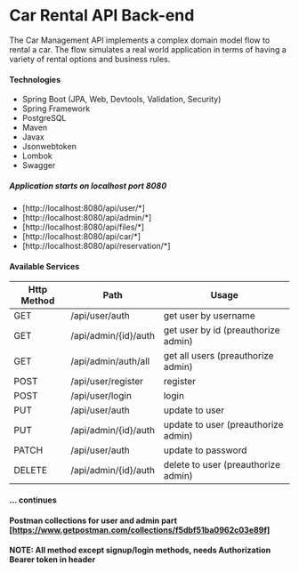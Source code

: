 # Car Rental API Back-end

The Car Management API implements a complex domain model flow to rental a car. The flow simulates a real world application in terms of having a variety of rental options and business rules.

#### Technologies
- Spring Boot (JPA, Web, Devtools, Validation, Security)
- Spring Framework
- PostgreSQL
- Maven
- Javax
- Jsonwebtoken
- Lombok
- Swagger

##### Application starts on localhost port 8080
- [http://localhost:8080/api/user/*]
- [http://localhost:8080/api/admin/*]
- [http://localhost:8080/api/files/*]
- [http://localhost:8080/api/car/*]
- [http://localhost:8080/api/reservation/*] 

#### Available Services
| Http Method | Path | Usage |
| ------ | ------ | ------ |
| GET | /api/user/auth | get user by username |
| GET | /api/admin/{id}/auth | get user by id (preauthorize admin) |
| GET | /api/admin/auth/all | get all users (preauthorize admin) |
| POST | /api/user/register | register |
| POST | /api/user/login | login |
| PUT | /api/user/auth | update to user |
| PUT | /api/admin/{id}/auth | update to user (preauthorize admin) |
| PATCH | /api/user/auth | update to password |
| DELETE | /api/admin/{id}/auth | delete to user (preauthorize admin) |
#### ... continues

#### Postman collections for user and admin part [https://www.getpostman.com/collections/f5dbf51ba0962c03e89f]

#### NOTE: All method except signup/login methods, needs Authorization Bearer token in header 

